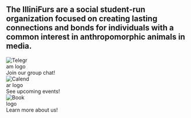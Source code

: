 
[//]: # (pageid: index)
[//]: # (title: Welcome)
[//]: # (author: @3xStan)
[//]: # (description: The IlliniFurs are a registered student organization at the University of Illinois.)
[//]: # (focus_image: https://illinifurs.com/images/namedLogo.png)
[//]: # (widgets: true)
[//]: # (fotorama: true)
[//]: # (tail_scripts: ["/js/illinifurs-collapsible.js"])

## The IlliniFurs are a social student-run organization focused on creating lasting connections and bonds for individuals with a common interest in anthropomorphic animals in media.

<div class="card">
    <a href="/chat" style="text-decoration: none;">
        <div class="container">
            <img src="/images/icons/Send_Duo.svg" style="max-width: 64px;" alt="Telegram logo" />
            <br />
            Join our group chat!
        </div>
    </a>
</div>
<div class="card">
    <a href="/events" style="text-decoration: none;">
        <div class="container">
            <img src="/images/icons/Calendar_Duo.svg" style="max-width: 64px;" alt="Calendar logo" />
            <br />
            See upcoming events!
        </div>
    </a>
</div>
<div class="card">
    <a href="/about" style="text-decoration: none;">
        <div class="container">
            <img src="/images/icons/Resources_Duo.svg" style="max-width: 64px;" alt="Book logo" />
            <br />
            Learn more about us!
        </div>
    </a>
</div>

